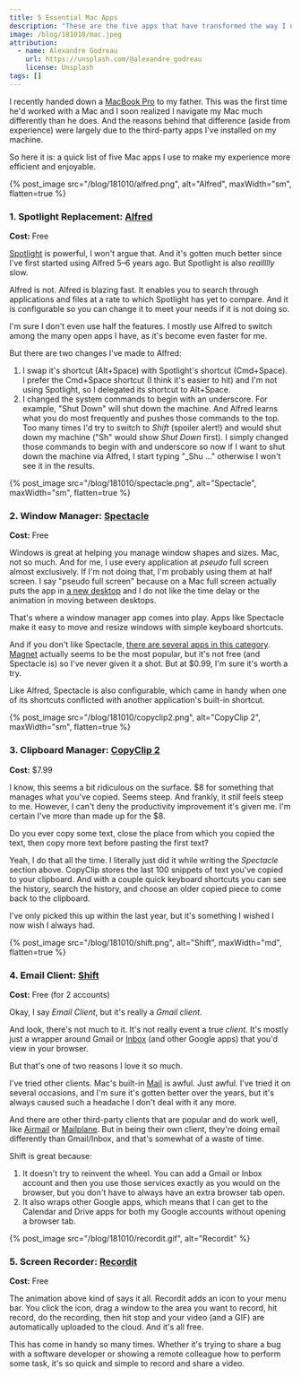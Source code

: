 ```yaml
---
title: 5 Essential Mac Apps
description: "These are the five apps that have transformed the way I use the Mac every day."
image: /blog/181010/mac.jpeg
attribution:
  - name: Alexandre Godreau
    url: https://unsplash.com/@alexandre_godreau
    license: Unsplash
tags: []
---
```


I recently handed down a [MacBook Pro](https://www.apple.com/macbook-pro/) to my father. This was the first time he'd worked with a Mac and I soon realized I navigate my Mac much differently than he does. And the reasons behind that difference (aside from experience) were largely due to the third-party apps I've installed on my machine.

So here it is: a quick list of five Mac apps I use to make my experience more efficient and enjoyable.

{% post_image
    src="/blog/181010/alfred.png",
    alt="Alfred",
    maxWidth="sm",
    flatten=true %}

### 1\. Spotlight Replacement: [Alfred](https://www.alfredapp.com/)

**Cost:** Free

[Spotlight](https://support.apple.com/en-us/HT204014) is powerful, I won't argue that. And it's gotten much better since I've first started using Alfred 5–6 years ago. But Spotlight is also _reallllly_ slow.

Alfred is not. Alfred is blazing fast. It enables you to search through applications and files at a rate to which Spotlight has yet to compare. And it is configurable so you can change it to meet your needs if it is not doing so.

I'm sure I don't even use half the features. I mostly use Alfred to switch among the many open apps I have, as it's become even faster for me.

But there are two changes I've made to Alfred:

1.  I swap it's shortcut (Alt+Space) with Spotlight's shortcut (Cmd+Space). I prefer the Cmd+Space shortcut (I think it's easier to hit) and I'm not using Spotlight, so I delegated its shortcut to Alt+Space.
2.  I changed the system commands to begin with an underscore. For example, "Shut Down" will shut down the machine. And Alfred learns what you do most frequently and pushes those commands to the top. Too many times I'd try to switch to _Shift_ (spoiler alert!) and would shut down my machine ("Sh" would show _Shut Down_ first). I simply changed those commands to begin with and underscore so now if I want to shut down the machine via Alfred, I start typing "\_Shu ..." otherwise I won't see it in the results.

{% post_image
    src="/blog/181010/spectacle.png",
    alt="Spectacle",
    maxWidth="sm",
    flatten=true %}

### 2\. Window Manager: [Spectacle](https://www.spectacleapp.com/)

**Cost:** Free

Windows is great at helping you manage window shapes and sizes. Mac, not so much. And for me, I use every application at _pseudo_ full screen almost exclusively. If I'm not doing that, I'm probably using them at half screen. I say "pseudo full screen" because on a Mac full screen actually puts the app in [a new desktop](https://support.apple.com/kb/PH25574?locale=en_US) and I do not like the time delay or the animation in moving between desktops.

That's where a window manager app comes into play. Apps like Spectacle make it easy to move and resize windows with simple keyboard shortcuts.

And if you don't like Spectacle, [there are several apps in this category](https://www.producthunt.com/ask/2355-what-s-the-best-window-manager-for-mac). [Magnet](http://magnet.crowdcafe.com/) actually seems to be the most popular, but it's not free (and Spectacle is) so I've never given it a shot. But at $0.99, I'm sure it's worth a try.

Like Alfred, Spectacle is also configurable, which came in handy when one of its shortcuts conflicted with another application's built-in shortcut.

{% post_image
    src="/blog/181010/copyclip2.png",
    alt="CopyClip 2",
    maxWidth="sm",
    flatten=true %}

### 3\. Clipboard Manager: [CopyClip 2](https://fiplab.com/apps/copyclip-for-mac)

**Cost:** $7.99

I know, this seems a bit ridiculous on the surface. $8 for something that manages what you've copied. Seems steep. And frankly, it _still_ feels steep to me. However, I can't deny the productivity improvement it's given me. I'm certain I've more than made up for the $8.

Do you ever copy some text, close the place from which you copied the text, then copy more text before pasting the first text?

Yeah, I do that all the time. I literally just did it while writing the _Spectacle_ section above. CopyClip stores the last 100 snippets of text you've copied to your clipboard. And with a couple quick keyboard shortcuts you can see the history, search the history, and choose an older copied piece to come back to the clipboard.

I've only picked this up within the last year, but it's something I wished I now wish I always had.

{% post_image
    src="/blog/181010/shift.png",
    alt="Shift",
    maxWidth="md",
    flatten=true %}

### 4\. Email Client: [Shift](https://tryshift.com/)

**Cost:** Free (for 2 accounts)

Okay, I say _Email Client_, but it's really a _Gmail client_.

And look, there's not much to it. It's not really event a true _client._ It's mostly just a wrapper around Gmail or [Inbox](https://www.google.com/inbox/) (and other Google apps) that you'd view in your browser.

But that's one of two reasons I love it so much.

I've tried other clients. Mac's built-in [Mail](https://support.apple.com/mail) is awful. Just awful. I've tried it on several occasions, and I'm sure it's gotten better over the years, but it's always caused such a headache I don't deal with it any more.

And there are other third-party clients that are popular and do work well, like [Airmail](http://airmailapp.com/) or [Mailplane](https://mailplaneapp.com/). But in being their own client, they're doing email differently than Gmail/Inbox, and that's somewhat of a waste of time.

Shift is great because:

1.  It doesn't try to reinvent the wheel. You can add a Gmail or Inbox account and then you use those services exactly as you would on the browser, but you don't have to always have an extra browser tab open.
2.  It also wraps other Google apps, which means that I can get to the Calendar and Drive apps for both my Google accounts without opening a browser tab.

{% post_image
    src="/blog/181010/recordit.gif",
    alt="Recordit" %}

### 5\. Screen Recorder: [Recordit](http://recordit.co/)

**Cost:** Free

The animation above kind of says it all. Recordit adds an icon to your menu bar. You click the icon, drag a window to the area you want to record, hit record, do the recording, then hit stop and your video (and a GIF) are automatically uploaded to the cloud. And it's all free.

This has come in handy so many times. Whether it's trying to share a bug with a software developer or showing a remote colleague how to perform some task, it's so quick and simple to record and share a video.

